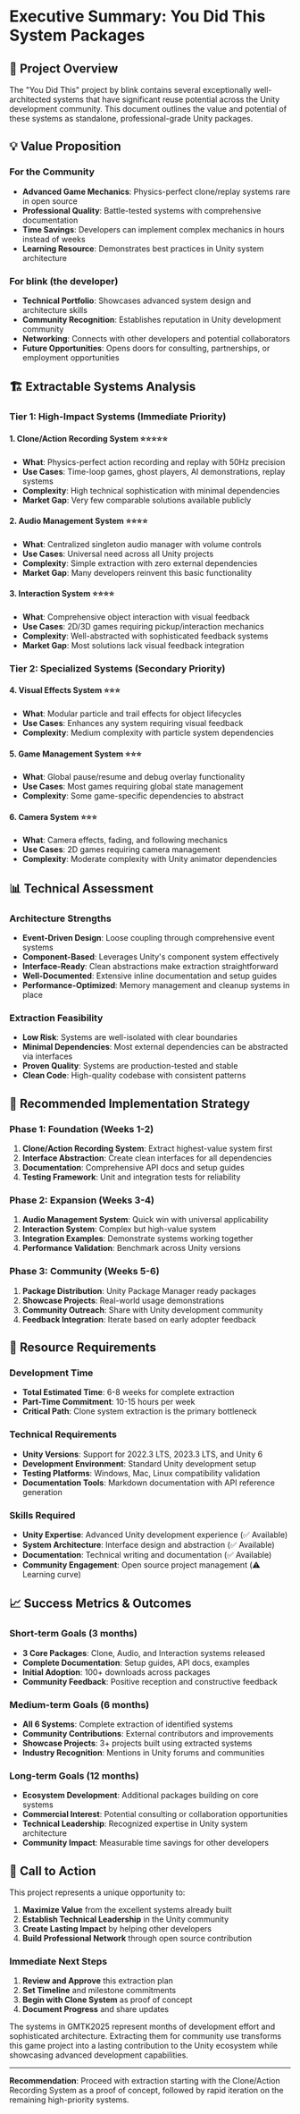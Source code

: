 # Executive Summary: You Did This System Packages

## 🎯 Project Overview

The "You Did This" project by blink contains several exceptionally well-architected systems that have significant reuse potential across the Unity development community. This document outlines the value and potential of these systems as standalone, professional-grade Unity packages.

## 💡 Value Proposition

### For the Community
- **Advanced Game Mechanics**: Physics-perfect clone/replay systems rare in open source
- **Professional Quality**: Battle-tested systems with comprehensive documentation
- **Time Savings**: Developers can implement complex mechanics in hours instead of weeks
- **Learning Resource**: Demonstrates best practices in Unity system architecture

### For blink (the developer)
- **Technical Portfolio**: Showcases advanced system design and architecture skills
- **Community Recognition**: Establishes reputation in Unity development community
- **Networking**: Connects with other developers and potential collaborators
- **Future Opportunities**: Opens doors for consulting, partnerships, or employment opportunities

## 🏗️ Extractable Systems Analysis

### Tier 1: High-Impact Systems (Immediate Priority)

#### 1. Clone/Action Recording System ⭐⭐⭐⭐⭐
- **What**: Physics-perfect action recording and replay with 50Hz precision
- **Use Cases**: Time-loop games, ghost players, AI demonstrations, replay systems
- **Complexity**: High technical sophistication with minimal dependencies
- **Market Gap**: Very few comparable solutions available publicly

#### 2. Audio Management System ⭐⭐⭐⭐
- **What**: Centralized singleton audio manager with volume controls
- **Use Cases**: Universal need across all Unity projects
- **Complexity**: Simple extraction with zero external dependencies
- **Market Gap**: Many developers reinvent this basic functionality

#### 3. Interaction System ⭐⭐⭐⭐
- **What**: Comprehensive object interaction with visual feedback
- **Use Cases**: 2D/3D games requiring pickup/interaction mechanics
- **Complexity**: Well-abstracted with sophisticated feedback systems
- **Market Gap**: Most solutions lack visual feedback integration

### Tier 2: Specialized Systems (Secondary Priority)

#### 4. Visual Effects System ⭐⭐⭐
- **What**: Modular particle and trail effects for object lifecycles
- **Use Cases**: Enhances any system requiring visual feedback
- **Complexity**: Medium complexity with particle system dependencies

#### 5. Game Management System ⭐⭐⭐
- **What**: Global pause/resume and debug overlay functionality
- **Use Cases**: Most games requiring global state management
- **Complexity**: Some game-specific dependencies to abstract

#### 6. Camera System ⭐⭐⭐
- **What**: Camera effects, fading, and following mechanics
- **Use Cases**: 2D games requiring camera management
- **Complexity**: Moderate complexity with Unity animator dependencies

## 📊 Technical Assessment

### Architecture Strengths
- **Event-Driven Design**: Loose coupling through comprehensive event systems
- **Component-Based**: Leverages Unity's component system effectively
- **Interface-Ready**: Clean abstractions make extraction straightforward
- **Well-Documented**: Extensive inline documentation and setup guides
- **Performance-Optimized**: Memory management and cleanup systems in place

### Extraction Feasibility
- **Low Risk**: Systems are well-isolated with clear boundaries
- **Minimal Dependencies**: Most external dependencies can be abstracted via interfaces
- **Proven Quality**: Systems are production-tested and stable
- **Clean Code**: High-quality codebase with consistent patterns

## 🎯 Recommended Implementation Strategy

### Phase 1: Foundation (Weeks 1-2)
1. **Clone/Action Recording System**: Extract highest-value system first
2. **Interface Abstraction**: Create clean interfaces for all dependencies
3. **Documentation**: Comprehensive API docs and setup guides
4. **Testing Framework**: Unit and integration tests for reliability

### Phase 2: Expansion (Weeks 3-4)  
1. **Audio Management System**: Quick win with universal applicability
2. **Interaction System**: Complex but high-value system
3. **Integration Examples**: Demonstrate systems working together
4. **Performance Validation**: Benchmark across Unity versions

### Phase 3: Community (Weeks 5-6)
1. **Package Distribution**: Unity Package Manager ready packages
2. **Showcase Projects**: Real-world usage demonstrations
3. **Community Outreach**: Share with Unity development community
4. **Feedback Integration**: Iterate based on early adopter feedback

## 💼 Resource Requirements

### Development Time
- **Total Estimated Time**: 6-8 weeks for complete extraction
- **Part-Time Commitment**: 10-15 hours per week
- **Critical Path**: Clone system extraction is the primary bottleneck

### Technical Requirements
- **Unity Versions**: Support for 2022.3 LTS, 2023.3 LTS, and Unity 6
- **Development Environment**: Standard Unity development setup
- **Testing Platforms**: Windows, Mac, Linux compatibility validation
- **Documentation Tools**: Markdown documentation with API reference generation

### Skills Required
- **Unity Expertise**: Advanced Unity development experience (✅ Available)
- **System Architecture**: Interface design and abstraction (✅ Available)
- **Documentation**: Technical writing and documentation (✅ Available)
- **Community Engagement**: Open source project management (⚠️ Learning curve)

## 📈 Success Metrics & Outcomes

### Short-term Goals (3 months)
- **3 Core Packages**: Clone, Audio, and Interaction systems released
- **Complete Documentation**: Setup guides, API docs, examples
- **Initial Adoption**: 100+ downloads across packages
- **Community Feedback**: Positive reception and constructive feedback

### Medium-term Goals (6 months)
- **All 6 Systems**: Complete extraction of identified systems
- **Community Contributions**: External contributors and improvements
- **Showcase Projects**: 3+ projects built using extracted systems
- **Industry Recognition**: Mentions in Unity forums and communities

### Long-term Goals (12 months)
- **Ecosystem Development**: Additional packages building on core systems
- **Commercial Interest**: Potential consulting or collaboration opportunities
- **Technical Leadership**: Recognized expertise in Unity system architecture
- **Community Impact**: Measurable time savings for other developers

## 🚀 Call to Action

This project represents a unique opportunity to:
1. **Maximize Value** from the excellent systems already built
2. **Establish Technical Leadership** in the Unity community
3. **Create Lasting Impact** by helping other developers
4. **Build Professional Network** through open source contribution

### Immediate Next Steps
1. **Review and Approve** this extraction plan
2. **Set Timeline** and milestone commitments
3. **Begin with Clone System** as proof of concept
4. **Document Progress** and share updates

The systems in GMTK2025 represent months of development effort and sophisticated architecture. Extracting them for community use transforms this game project into a lasting contribution to the Unity ecosystem while showcasing advanced development capabilities.

---

**Recommendation**: Proceed with extraction starting with the Clone/Action Recording System as a proof of concept, followed by rapid iteration on the remaining high-priority systems.